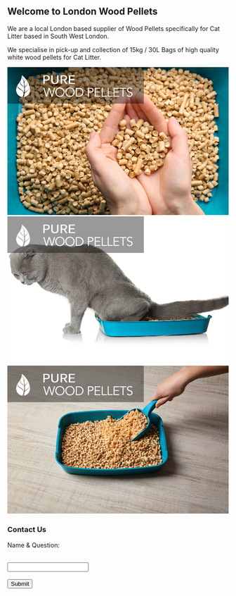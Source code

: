## Welcome to London Wood Pellets 

We are a local London based supplier of Wood Pellets specifically for Cat Litter based in South West London. 

We specialise in pick-up and collection of 15kg / 30L Bags of high quality white wood pellets for Cat Litter. 

![Image](images/1.jpg)
![Image](images/2.jpg)
![Image](images/3.jpg)


### Contact Us

<form action="https://getsimpleform.com/messages?form_api_token=311f3c4664d697a9145c86b32f4483b4" method="post">
  <!-- the redirect_to is optional, the form will redirect to the referrer on submission -->
  <input type='hidden' name='redirect_to' value='https://www.londonwoodpellets.co.uk' />
  <!-- all your input fields here.... -->
  <p>Name & Question:</p><br /><input type='text' class="contactform" name='Your details' /><br /><br />
  <input type='submit' value='Submit' />
</form>


